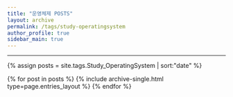 ```yaml
---
title: "운영체제 POSTS"
layout: archive
permalink: /tags/study-operatingsystem
author_profile: true
sidebar_main: true
---
```


---

{% assign posts = site.tags.Study_OperatingSystem | sort:"date" %}

{% for post in posts %}
  {% include archive-single.html type=page.entries_layout %}
{% endfor %}
